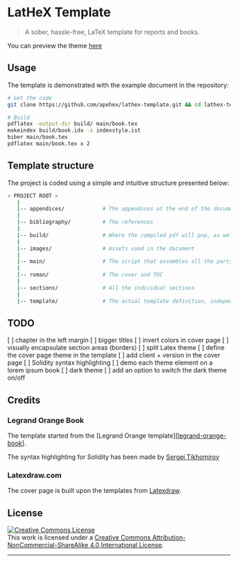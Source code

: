 # LatHeX Template

> A sober, hassle-free, LaTeX template for reports and books.

You can preview the theme [here](https://apehex.github.io/lathex-template)

## Usage

The template is demonstrated with the example document in the repository:

```bash
# Get the code
git clone https://github.com/apehex/lathex-template.git && cd lathex-template/

# Build
pdflatex -output-dir build/ main/book.tex
makeindex build/book.idx -s indexstyle.ist
biber main/book.tex
pdflatex main/book.tex x 2
```

## Template structure

The project is coded using a simple and intuitive structure presented below:

```bash
< PROJECT ROOT >
   |
   |-- appendices/            # The appendices at the end of the document
   |
   |-- bibliography/          # The references
   |
   |-- build/                 # Where the compiled pdf will pop, as well as temp files
   |
   |-- images/                # Assets used in the document
   |
   |-- main/                  # The script that assembles all the parts into one document
   |
   |-- roman/                 # The cover and TOC
   |
   |-- sections/              # All the individual sections
   |
   |-- template/              # The actual template definition, independent from the document it presents
```

## TODO

[ ] chapter in the left margin
[ ] bigger titles
[ ] invert colors in cover page
[ ] visually encapsulate section areas (borders)
[ ] split Latex theme
[ ] define the cover page theme in the template
[ ] add client + version in the cover page
[ ] Solidity syntax highlighting
[ ] demo each theme element on a lorem ipsum book
[ ] dark theme
[ ] add an option to switch the dark theme on/off

## Credits

### Legrand Orange Book

The template started from the [Legrand Orange template][[legrand-orange-book]].

The syntax highlighting for Solidity has been made by [Sergei Tikhomirov][solidity-syntax-highlighting]

### Latexdraw.com

The cover page is built upon the templates from [Latexdraw][latexdraw].

## License

<a rel="license" href="http://creativecommons.org/licenses/by-nc-sa/4.0/">
   <img alt="Creative Commons License" style="border-width:0" src="https://i.creativecommons.org/l/by-nc-sa/4.0/88x31.png" />
</a>
<br />
This work is licensed under a <a rel="license" href="http://creativecommons.org/licenses/by-nc-sa/4.0/">Creative Commons Attribution-NonCommercial-ShareAlike 4.0 International License</a>.

---

[latexdraw]: https://latexdraw.com/tikz-cover-pages-gallery/
[legrand-orange-book]: https://www.latextemplates.com/template/legrand-orange-book
[solidity-syntax-highlighting]: https://github.com/s-tikhomirov/solidity-latex-highlighting
